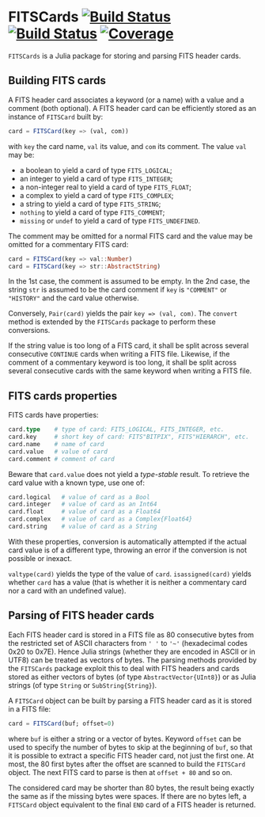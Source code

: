 # FITSCards [![Build Status](https://github.com/emmt/FITSCards.jl/actions/workflows/CI.yml/badge.svg?branch=main)](https://github.com/emmt/FITSCards.jl/actions/workflows/CI.yml?query=branch%3Amain) [![Build Status](https://ci.appveyor.com/api/projects/status/github/emmt/FITSCards.jl?svg=true)](https://ci.appveyor.com/project/emmt/FITSCards-jl) [![Coverage](https://codecov.io/gh/emmt/FITSCards.jl/branch/main/graph/badge.svg)](https://codecov.io/gh/emmt/FITSCards.jl)

`FITSCards` is a Julia package for storing and parsing FITS header cards.


## Building FITS cards

A FITS header card associates a keyword (or a name) with a value and a comment
(both optional). A FITS header card can be efficiently stored as an instance of
`FITSCard` built by:

``` julia
card = FITSCard(key => (val, com))
```

with `key` the card name, `val` its value, and `com` its comment. The value
`val` may be:

- a boolean to yield a card of type `FITS_LOGICAL`;
- an integer to yield a card of type `FITS_INTEGER`;
- a non-integer real to yield a card of type `FITS_FLOAT`;
- a complex to yield a card of type `FITS_COMPLEX`;
- a string to yield a card of type `FITS_STRING`;
- `nothing` to yield a card of type `FITS_COMMENT`;
- `missing` or `undef` to yield a card of type `FITS_UNDEFINED`.

The comment may be omitted for a normal FITS card and the value may be omitted
for a commentary FITS card:

``` julia
card = FITSCard(key => val::Number)
card = FITSCard(key => str::AbstractString)
```

In the 1st case, the comment is assumed to be empty. In the 2nd case, the
string `str` is assumed to be the card comment if `key` is `"COMMENT"` or
`"HISTORY"` and the card value otherwise.

Conversely, `Pair(card)` yields the pair `key => (val, com)`. The `convert` method
is extended by the `FITSCards` package to perform these conversions.

If the string value is too long of a FITS card, it shall be split across
several consecutive `CONTINUE` cards when writing a FITS file. Likewise, if the
comment of a commentary keyword is too long, it shall be split across several
consecutive cards with the same keyword when writing a FITS file.


## FITS cards properties

FITS cards have properties:

``` julia
card.type    # type of card: FITS_LOGICAL, FITS_INTEGER, etc.
card.key     # short key of card: FITS"BITPIX", FITS"HIERARCH", etc.
card.name    # name of card
card.value   # value of card
card.comment # comment of card
```

Beware that `card.value` does not yield a *type-stable* result. To retrieve the
card value with a known type, use one of:

``` julia
card.logical   # value of card as a Bool
card.integer   # value of card as an Int64
card.float     # value of card as a Float64
card.complex   # value of card as a Complex{Float64}
card.string    # value of card as a String
```

With these properties, conversion is automatically attempted if the actual card
value is of a different type, throwing an error if the conversion is not
possible or inexact.

`valtype(card)` yields the type of the value of `card`. `isassigned(card)`
yields whether `card` has a value (that is whether it is neither a commentary
card nor a card with an undefined value).


## Parsing of FITS header cards

Each FITS header card is stored in a FITS file as 80 consecutive bytes from the
restricted set of ASCII characters from `' '` to `'~'` (hexadecimal codes 0x20
to 0x7E). Hence Julia strings (whether they are encoded in ASCII or in UTF8)
can be treated as vectors of bytes. The parsing methods provided by the
`FITSCards` package exploit this to deal with FITS headers and cards stored as
either vectors of bytes (of type `AbstractVector{UInt8}`) or as Julia strings
(of type `String` or `SubString{String}`).

A `FITSCard` object can be built by parsing a FITS header card as it is stored
in a FITS file:

``` julia
card = FITSCard(buf; offset=0)
```

where `buf` is either a string or a vector of bytes. Keyword `offset` can be
used to specify the number of bytes to skip at the beginning of `buf`, so that
it is possible to extract a specific FITS header card, not just the first one.
At most, the 80 first bytes after the offset are scanned to build the
`FITSCard` object. The next FITS card to parse is then at `offset + 80` and so
on.

The considered card may be shorter than 80 bytes, the result being exactly the
same as if the missing bytes were spaces. If there are no bytes left, a
`FITSCard` object equivalent to the final `END` card of a FITS header is
returned.
